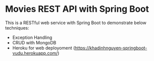 # Movies REST API with Spring Boot



This is a RESTful web service with Spring Boot to demonstrate below techniques:
- Exception Handling
- CRUD with MongoDB
- Heroku for web deployoment (https://khadinhnguyen-springboot-vudu.herokuapp.com/)
